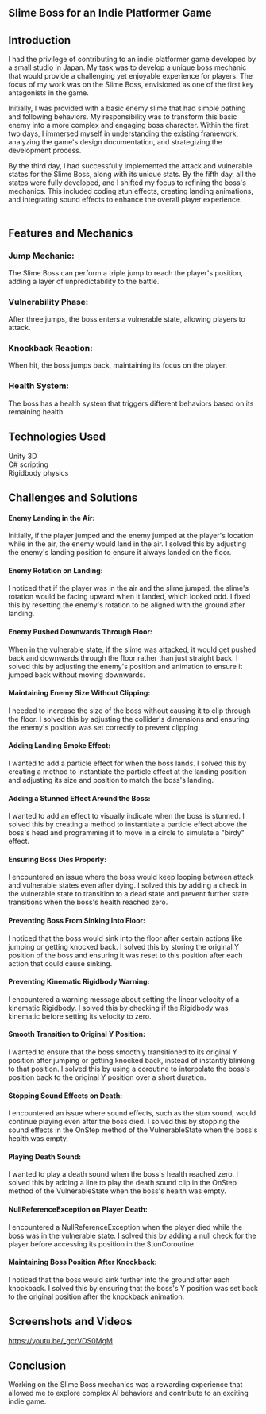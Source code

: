 ## Slime Boss for an Indie Platformer Game

## Introduction
I had the privilege of contributing to an indie platformer game developed by a small studio in Japan. My task was to develop a unique boss mechanic that would provide a challenging yet enjoyable experience for players. The focus of my work was on the Slime Boss, envisioned as one of the first key antagonists in the game.

Initially, I was provided with a basic enemy slime that had simple pathing and following behaviors. My responsibility was to transform this basic enemy into a more complex and engaging boss character. Within the first two days, I immersed myself in understanding the existing framework, analyzing the game's design documentation, and strategizing the development process.

By the third day, I had successfully implemented the attack and vulnerable states for the Slime Boss, along with its unique stats. By the fifth day, all the states were fully developed, and I shifted my focus to refining the boss's mechanics. This included coding stun effects, creating landing animations, and integrating sound effects to enhance the overall player experience.
<br />
<br />
## Features and Mechanics

### Jump Mechanic:<br />
The Slime Boss can perform a triple jump to reach the player's position, adding a layer of unpredictability to the battle. <br />
### Vulnerability Phase: <br />
After three jumps, the boss enters a vulnerable state, allowing players to attack. <br />
### Knockback Reaction: <br />
When hit, the boss jumps back, maintaining its focus on the player. <br />
### Health System: <br />
The boss has a health system that triggers different behaviors based on its remaining health. <br />

## Technologies Used
Unity 3D <br />
C# scripting <br />
Rigidbody physics <br />

## Challenges and Solutions

#### Enemy Landing in the Air: <br />
Initially, if the player jumped and the enemy jumped at the player's location while in the air, the enemy would land in the air. I solved this by adjusting the enemy's landing position to ensure it always landed on the floor.

#### Enemy Rotation on Landing: <br />
I noticed that if the player was in the air and the slime jumped, the slime's rotation would be facing upward when it landed, which looked odd. I fixed this by resetting the enemy's rotation to be aligned with the ground after landing.

#### Enemy Pushed Downwards Through Floor: <br />
When in the vulnerable state, if the slime was attacked, it would get pushed back and downwards through the floor rather than just straight back. I solved this by adjusting the enemy's position and animation to ensure it jumped back without moving downwards.

#### Maintaining Enemy Size Without Clipping: <br />
I needed to increase the size of the boss without causing it to clip through the floor. I solved this by adjusting the collider's dimensions and ensuring the enemy's position was set correctly to prevent clipping.

#### Adding Landing Smoke Effect: <br />
I wanted to add a particle effect for when the boss lands. I solved this by creating a method to instantiate the particle effect at the landing position and adjusting its size and position to match the boss's landing.

#### Adding a Stunned Effect Around the Boss: <br />
I wanted to add an effect to visually indicate when the boss is stunned. I solved this by creating a method to instantiate a particle effect above the boss's head and programming it to move in a circle to simulate a "birdy" effect.

#### Ensuring Boss Dies Properly: <br />
I encountered an issue where the boss would keep looping between attack and vulnerable states even after dying. I solved this by adding a check in the vulnerable state to transition to a dead state and prevent further state transitions when the boss's health reached zero.

#### Preventing Boss From Sinking Into Floor: <br />
I noticed that the boss would sink into the floor after certain actions like jumping or getting knocked back. I solved this by storing the original Y position of the boss and ensuring it was reset to this position after each action that could cause sinking.

#### Preventing Kinematic Rigidbody Warning: <br />
I encountered a warning message about setting the linear velocity of a kinematic Rigidbody. I solved this by checking if the Rigidbody was kinematic before setting its velocity to zero.

#### Smooth Transition to Original Y Position: <br />
I wanted to ensure that the boss smoothly transitioned to its original Y position after jumping or getting knocked back, instead of instantly blinking to that position. I solved this by using a coroutine to interpolate the boss's position back to the original Y position over a short duration.

#### Stopping Sound Effects on Death: <br />
I encountered an issue where sound effects, such as the stun sound, would continue playing even after the boss died. I solved this by stopping the sound effects in the OnStep method of the VulnerableState when the boss's health was empty.

#### Playing Death Sound: <br />
I wanted to play a death sound when the boss's health reached zero. I solved this by adding a line to play the death sound clip in the OnStep method of the VulnerableState when the boss's health was empty.

#### NullReferenceException on Player Death: <br />
I encountered a NullReferenceException when the player died while the boss was in the vulnerable state. I solved this by adding a null check for the player before accessing its position in the StunCoroutine.

#### Maintaining Boss Position After Knockback: <br />
I noticed that the boss would sink further into the ground after each knockback. I solved this by ensuring that the boss's Y position was set back to the original position after the knockback animation.

## Screenshots and Videos <br />
https://youtu.be/_gcrVDS0MgM

## Conclusion
Working on the Slime Boss mechanics was a rewarding experience that allowed me to explore complex AI behaviors and contribute to an exciting indie game.
